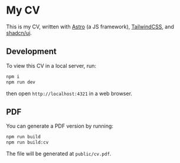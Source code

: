 # My CV

This is my CV, written with [Astro](https://astro.build) (a JS framework),
[TailwindCSS](https://tailwindcss.com), and [shadcn/ui](https://ui.shadcn.com).

## Development

To view this CV in a local server, run:

```sh
npm i
npm run dev
```

then open `http://localhost:4321` in a web browser.

## PDF

You can generate a PDF version by running:

```sh
npm run build
npm run build:cv
```

The file will be generated at `public/cv.pdf`.
